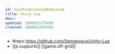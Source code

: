 ```yaml
---
id: 1ax2tnzmcsosoj8b3mozcwk
title: Unity Lua
desc: ''
updated: 1696952275499
created: 1696951991503
---
```


- #repo https://github.com/Semaeopus/Unity-Lua
- [[p.supports]] [[game.off-grid]]